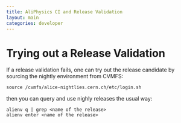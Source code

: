 ```yaml
---
title: AliPhysics CI and Release Validation
layout: main
categories: developer
---
```


# Trying out a Release Validation

If a release validation fails, one can try out the release candidate by sourcing the
nightly environment from CVMFS:

    source /cvmfs/alice-nightlies.cern.ch/etc/login.sh

then you can query and use nighly releases the usual way:

    alienv q | grep <name of the release>
    alienv enter <name of the release>
